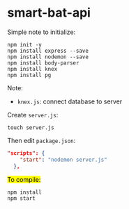 # smart-bat-api

Simple note to initialize:

```
npm init -y
npm install express --save
npm install nodemon --save
npm install body-parser
npm install knex
npm install pg
```

Note:

- `knex.js`: connect database to server


Create `server.js`:

```
touch server.js
```

Then edit `package.json`:

```json
"scripts": {
    "start": "nodemon server.js"
  },
```

<mark> To compile:</mark>

```
npm install
npm start
```
